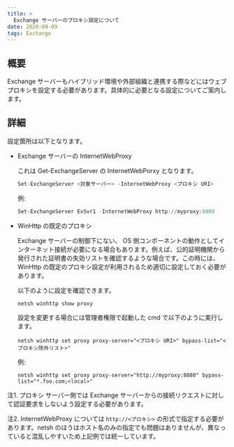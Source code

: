 ```yaml
---
title: >
  Exchange サーバーのプロキシ設定について
date: 2020-09-09
tags: Exchange
---
```


## 概要
Exchange サーバーもハイブリッド環境や外部組織と連携する際などにはウェブ プロキシを設定する必要があります。具体的に必要となる設定についてご案内します。

## 詳細
設定箇所は以下となります。

- Exchange サーバーの InternetWebProxy 

  これは Get-ExchangeServer の InternetWebPorxy となります。

  ```PowerShell
  Set-ExchangeServer <対象サーバー> -InternetWebProxy <プロキシ URI>
  ```

  例:

  ```PowerShell
  Set-ExchangeServer ExSvr1 -InternetWebProxy http://myproxy:8080
  ```

- WinHttp の既定のプロキシ
  
  Exchange サーバーの制御下にない、 OS 側コンポーネントの動作としてインターネット接続が必要になる場合もあります。例えば、公的証明機関から発行された証明書の失効リストを確認するような場合です。この時には、WinHttp の既定のプロキシ設定が利用されるため適切に設定しておく必要があります。

  以下のように設定を確認できます。

  ```
  netsh winhttp show proxy
  ```

  設定を変更する場合には管理者権限で起動した cmd で以下のように実行します。

  ```
  netsh winhttp set proxy proxy-server="<プロキシ URI>" bypass-list="<プロキシ除外リスト>"
  ```

  例:
  ```
  netsh winhttp set proxy proxy-server="http://myproxy:8080" bypass-list="*.foo.com;<local>"
  ```

注1. プロキシ サーバー側では Exchange サーバーからの接続リクエストに対して認証要求をしないよう設定する必要があります。

注2. InternetWebProxy については `http://<プロキシ>` の形式で指定する必要があります。netsh のほうはホスト名のみの指定でも問題はありませんが、異なっていると混乱しやすいため上記例では統一しています。